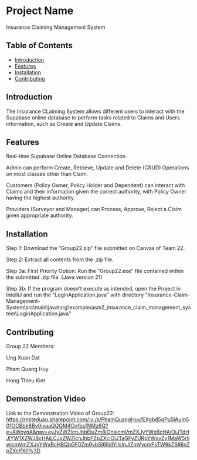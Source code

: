 # Project Name
Insurance Claiming Management System
## Table of Contents

- [Introduction](#introduction)
- [Features](#features)
- [Installation](#installation)
- [Contributing](#contributing)


## Introduction

The Insurance CLaiming System allows different users to interact with the Supabase online database to perform tasks related to Claims and Users information, such as Create and Update Claims.

## Features

Real-time Supabase Online Database Connection.

Admin can perform Create, Retrieve, Update and Delete (CRUD) Operations on most classes other than Claim.

Customers (Policy Owner, Policy Holder and Dependent) can interact with Claims and their information given the correct authority, with Policy Owner having the highest authority.

Providers (Surveyor and Manager) can Process, Approve, Reject a Claim given appropriate authority.

## Installation

Step 1: Download the "Group22.zip" file submitted on Canvas of Team 22.

Step 2: Extract all contents from the .zip file.

Step 3a: First Priority Option: Run the "Group22.exe" file contained within the submitted .zip file. (Java version 21)

Step 3b: If the program doesn't execute as intended, open the Project in IntelliJ and run the "LoginApplication.java" with directory "Insurance-Claim-Management-System\src\main\java\org\example\asm2_insurance_claim_management_system\LoginApplication.java"

## Contributing

Group 22 Members:

Ung Xuan Dat

Pham Quang Huy

Hong Thieu Kiet

## Demonstration Video
Link to the Demonstration Video of Group22: https://rmiteduau.sharepoint.com/:v:/s/PhamQuangHuy/EXgbd5qPu5lAum501OCBbk8By0ivaaQQQM4CnfbsfNMz6Q?e=AWoyqA&nav=eyJyZWZlcnJhbEluZm8iOnsicmVmZXJyYWxBcHAiOiJTdHJlYW1XZWJBcHAiLCJyZWZlcnJhbFZpZXciOiJTaGFyZURpYWxvZy1MaW5rIiwicmVmZXJyYWxBcHBQbGF0Zm9ybSI6IldlYiIsInJlZmVycmFsTW9kZSI6InZpZXcifX0%3D
